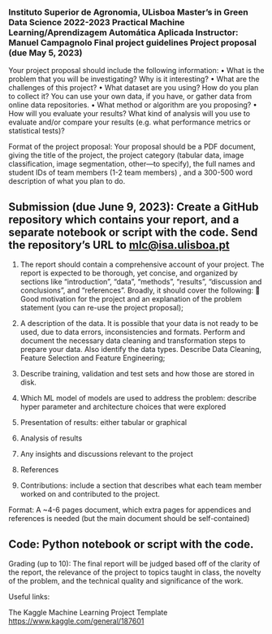 ### Instituto Superior de Agronomia, ULisboa Master’s in Green Data Science 2022-2023 Practical Machine Learning/Aprendizagem Automática Aplicada Instructor: Manuel Campagnolo Final project guidelines Project proposal (due May 5, 2023)

Your project proposal should include the following information:
• What is the problem that you will be investigating? Why is it interesting?
• What are the challenges of this project?
• What dataset are you using? How do you plan to collect it? You can use your own data, if you have, or gather data from online data repositories.
• What method or algorithm are you proposing?
• How will you evaluate your results? What kind of analysis will you use to evaluate and/or compare your results (e.g. what performance metrics or statistical tests)?

Format of the project proposal: Your proposal should be a PDF document, giving the title of the project, the project category (tabular data, image classification, image segmentation, other—to specify), the full names and student IDs of team members (1-2 team members) , and a 300-500 word description of what you plan to do.

## Submission (due June 9, 2023): Create a GitHub repository which contains your report, and a separate notebook or script with the code. Send the repository’s URL to mlc@isa.ulisboa.pt

1. The report should contain a comprehensive account of your project. The report is expected to be thorough, yet concise, and organized by sections like “introduction”, “data”, “methods”, “results”, “discussion and conclusions”, and “references”. Broadly, it should cover the following:  Good motivation for the project and an explanation of the problem statement (you can re-use the project proposal);

2. A description of the data. It is possible that your data is not ready to be used, due to data errors, inconsistencies and formats. Perform and document the necessary data cleaning and transformation steps to prepare your data. Also identify the data types. Describe Data Cleaning, Feature Selection and Feature Engineering;

3. Describe training, validation and test sets and how those are stored in disk.

4. Which ML model of models are used to address the problem: describe hyper parameter and architecture choices that were explored

5. Presentation of results: either tabular or graphical

6. Analysis of results

7. Any insights and discussions relevant to the project
 
8. References

9. Contributions: include a section that describes what each team member worked on and contributed to the project.

Format: A ~4-6 pages document, which extra pages for appendices and references is needed (but the main document should be self-contained)

## Code: Python notebook or script with the code.

Grading (up to 10): The final report will be judged based off of the clarity of the report, the relevance of the project to topics taught in class, the novelty of the problem, and the technical quality and significance of the work.


Useful links:

The Kaggle Machine Learning Project Template
https://www.kaggle.com/general/187601
